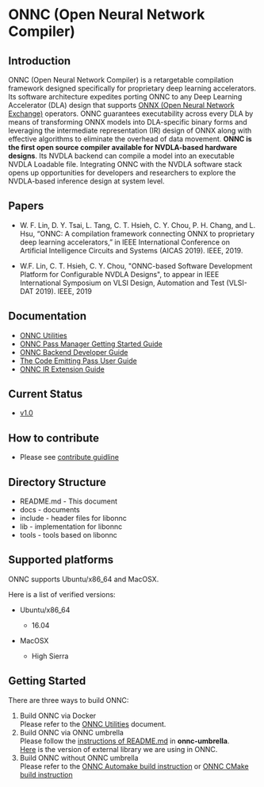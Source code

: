 # ONNC (Open Neural Network Compiler)

## Introduction

ONNC (Open Neural Network Compiler) is a retargetable compilation framework designed specifically for proprietary deep learning accelerators. Its software architecture expedites porting ONNC to any Deep Learning Accelerator (DLA) design that supports [ONNX (Open Neural Network Exchange)](https://onnx.ai/) operators. ONNC guarantees executability across every DLA by means of transforming ONNX models into DLA-specific binary forms and leveraging the intermediate representation (IR) design of ONNX along with effective algorithms to eliminate the overhead of data movement. **ONNC is the first open source compiler available for NVDLA-based hardware designs**. Its NVDLA backend can compile a model into an executable NVDLA Loadable file. Integrating ONNC with the NVDLA software stack opens up opportunities for developers and researchers to explore the NVDLA-based inference design at system level. 

## Papers

* W. F. Lin, D. Y. Tsai, L. Tang, C. T. Hsieh, C. Y. Chou, P. H. Chang, and L. Hsu, “ONNC: A compilation framework connecting ONNX to proprietary deep learning accelerators,” in IEEE International Conference on Artificial Intelligence Circuits and Systems (AICAS 2019). IEEE, 2019.

* W.F. Lin, C. T. Hsieh, C. Y. Chou, "ONNC-based Software Development Platform for Configurable NVDLA Designs", to appear in IEEE International Symposium on VLSI Design, Automation and Test (VLSI-DAT 2019). IEEE, 2019

## Documentation

- [ONNC Utilities](docs/ONNC-Utilities.md)
- [ONNC Pass Manager Getting Started Guide](docs/ONNC-Pass-Manager-Getting-Started-Guide.md)
- [ONNC Backend Developer Guide](docs/ONNC-Backend-Porting-Guide.md)
- [The Code Emitting Pass User Guide](docs/The-Code-Emitting-Pass-User-Guide.md)
- [ONNC IR Extension Guide](docs/ONNC-IR-Extension-Guide.md)

## Current Status

* [v1.0](https://github.com/ONNC/onnc/releases)

## How to contribute

* Please see [contribute guidline](https://github.com/ONNC/onnc/blob/master/CONTRIBUTING.md)
 
## Directory Structure
* README.md - This document
* docs      - documents
* include   - header files for libonnc
* lib       - implementation for libonnc
* tools     - tools based on libonnc

## Supported platforms

ONNC supports Ubuntu/x86_64 and MacOSX.

Here is a list of verified versions:
* Ubuntu/x86_64
  - 16.04

* MacOSX
  - High Sierra

## Getting Started

There are three ways to build ONNC:

1. Build ONNC via Docker  
    Please refer to the [ONNC Utilities](docs/ONNC-Utilities.md) document.
2. Build ONNC via ONNC umbrella  
    Please follow the [instructions of README.md](https://github.com/ONNC/onnc-umbrella) in **onnc-umbrella**.  
    [Here](https://github.com/ONNC/onnc-umbrella/tree/master/external) is the version of external library we are using in ONNC. 
3. Build ONNC without ONNC umbrella  
    Please refer to the [ONNC Automake build instruction](docs/automake-build.md) or [ONNC CMake build instruction](docs/build.md)
